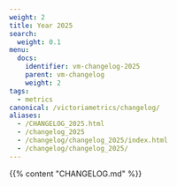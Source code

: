 ```yaml
---
weight: 2
title: Year 2025
search:
  weight: 0.1
menu:
  docs:
    identifier: vm-changelog-2025
    parent: vm-changelog
    weight: 2
tags:
  - metrics
canonical: /victoriametrics/changelog/
aliases:
  - /CHANGELOG_2025.html
  - /changelog_2025
  - /changelog/changelog_2025/index.html
  - /changelog/changelog_2025/
---
```

{{% content "CHANGELOG.md" %}}
